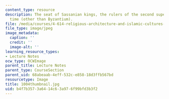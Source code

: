 ```yaml
---
content_type: resource
description: The seat of Sassanian kings, the rulers of the second superpower of the
  time (other than Byzantium).
file: /media/courses/4-614-religious-architecture-and-islamic-cultures-fall-2002/b4f7b3573a6414c63a976f99bfd3b3f2_1004thumbnail.jpg
file_type: image/jpeg
image_metadata:
  caption: ''
  credit: ''
  image-alt: ''
learning_resource_types:
- Lecture Notes
ocw_type: OCWImage
parent_title: Lecture Notes
parent_type: CourseSection
parent_uid: 68abeaab-4eff-532c-e858-18d3ffb567bd
resourcetype: Image
title: 1004thumbnail.jpg
uid: b4f7b357-3a64-14c6-3a97-6f99bfd3b3f2
---
```

